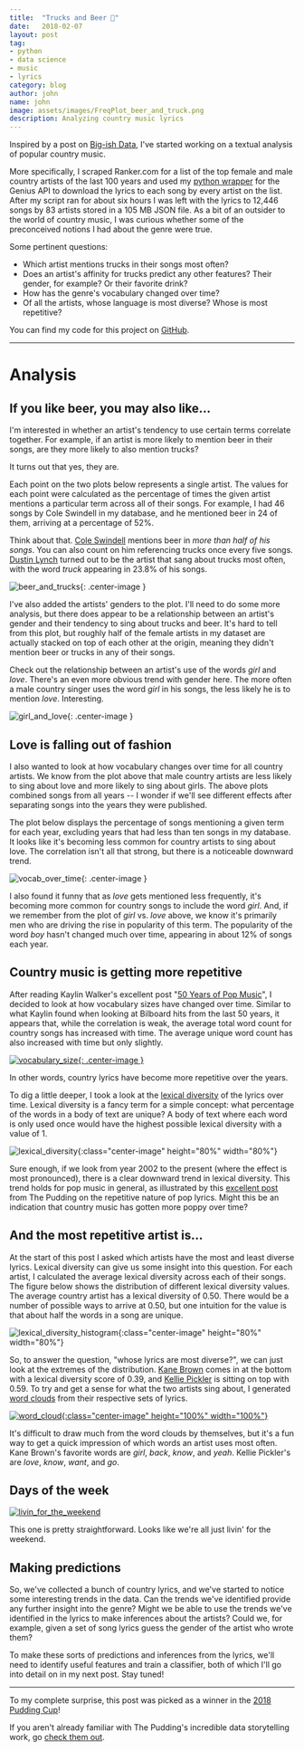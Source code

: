 ```yaml
---
title:  "Trucks and Beer 🍺"
date:   2018-02-07
layout: post
tag:
- python
- data science
- music
- lyrics
category: blog
author: john
name: john
image: assets/images/FreqPlot_beer_and_truck.png
description: Analyzing country music lyrics
---
```


Inspired by a post on [Big-ish Data](https://bigishdata.com/2016/10/25/talkin-bout-trucks-beer-and-love-in-country-songs-analyzing-genius-lyrics/), I've started working on a textual analysis of popular country music.

More specifically, I scraped Ranker.com for a list of the top female and male country artists of the last 100 years and used my [python wrapper](https://github.com/johnwmillr/LyricsGenius) for the Genius API to download the lyrics to each song by every artist on the list. After my script ran for about six hours I was left with the lyrics to 12,446 songs by 83 artists stored in a 105 MB JSON file. As a bit of an outsider to the world of country music, I was curious whether some of the preconceived notions I had about the genre were true.

Some pertinent questions:
  - Which artist mentions trucks in their songs most often?
  - Does an artist's affinity for trucks predict any other features? Their gender, for example? Or their favorite drink?
  - How has the genre's vocabulary changed over time?
  - Of all the artists, whose language is most diverse? Whose is most repetitive?

You can find my code for this project on [GitHub](https://www.github.com/johnwmillr/trucks-and-beer).

---
# Analysis

## If you like beer, you may also like...
I'm interested in whether an artist's tendency to use certain terms correlate together. For example, if an artist is more likely to mention beer in their songs, are they more likely to also mention trucks?

It turns out that yes, they are.

Each point on the two plots below represents a single artist. The values for each point were calculated as the percentage of times the given artist mentions a particular term across all of their songs. For example, I had 46 songs by Cole Swindell in my database, and he mentioned beer in 24 of them, arriving at a percentage of 52%.

Think about that. [Cole Swindell](https://genius.com/artists/Cole-swindell) mentions beer in *more than half of his songs*. You can also count on him referencing trucks once every five songs. [Dustin Lynch](https://genius.com/artists/Dustin-lynch) turned out to be the artist that sang about trucks most often, with the word *truck* appearing in 23.8% of his songs.

![beer_and_trucks]({{site.url}}/assets/images/FreqPlot_beer_and_truck.png){: .center-image }

I've also added the artists' genders to the plot. I'll need to do some more analysis, but there does appear to be a relationship between an artist's gender and their tendency to sing about trucks and beer. It's hard to tell from this plot, but roughly half of the female artists in my dataset are actually stacked on top of each other at the origin, meaning they didn't mention beer or trucks in any of their songs.

Check out the relationship between an artist's use of the words *girl* and *love*. There's an even more obvious trend with gender here. The more often a male country singer uses the word *girl* in his songs, the less likely he is to mention *love*. Interesting.

![girl_and_love]({{site.url}}/assets/images/FreqPlot_girl_and_love.png){: .center-image }

## Love is falling out of fashion
I also wanted to look at how vocabulary changes over time for all country artists. We know from the plot above that male country artists are less likely to sing about love and more likely to sing about girls. The above plots combined songs from all years -- I wonder if we'll see different effects after separating songs into the years they were published.

The plot below displays the percentage of songs mentioning a given term for each year, excluding years that had less than ten songs in my database. It looks like it's becoming less common for country artists to sing about love. The correlation isn't all that strong, but there is a noticeable downward trend.

![vocab_over_time]({{site.url}}/assets/images/TimePlot_girl_boy_love.png){: .center-image }

I also found it funny that as *love* gets mentioned less frequently, it's becoming more common for country songs to include the word *girl*. And, if we remember from the plot of *girl* vs. *love* above, we know it's primarily men who are driving the rise in popularity of this term. The popularity of the word *boy* hasn't changed much over time, appearing in about 12% of songs each year.

## Country music is getting more repetitive

After reading Kaylin Walker's excellent post "[50 Years of Pop Music](http://kaylinwalker.com/50-years-of-pop-music/)", I decided to look at how vocabulary sizes have changed over time. Similar to what Kaylin found when looking at Bilboard hits from the last 50 years, it appears that, while the correlation is weak, the average total word count for country songs has increased with time. The average unique word count has also increased with time but only slightly.

[![vocabulary_size]({{site.url}}/assets/images/TimePlot_words_per_song.png){: .center-image }]({{site.url}}/assets/images/TimePlot_words_per_song.png)

In other words, country lyrics have become more repetitive over the years.

To dig a little deeper, I took a look at the [lexical diversity](http://www.nltk.org/book/ch01.html) of the lyrics over time. Lexical diversity is a fancy term for a simple concept: what percentage of the words in a body of text are unique? A body of text where each word is only used once would have the highest possible lexical diversity with a value of 1.

![lexical_diversity]({{site.url}}/assets/images/TimePlot_lexical_diversity.png){:class="center-image" height="80%" width="80%"}

Sure enough, if we look from year 2002 to the present (where the effect is most pronounced), there is a clear downward trend in lexical diversity. This trend holds for pop music in general, as illustrated by this [excellent post](https://pudding.cool/2017/05/song-repetition/) from The Pudding on the repetitive nature of pop lyrics. Might this be an indication that country music has gotten more poppy over time?

## And the most repetitive artist is...

At the start of this post I asked which artists have the most and least diverse lyrics. Lexical diversity can give us some insight into this question. For each artist, I calculated the average lexical diversity across each of their songs. The figure below shows the distribution of different lexical diversity values. The average country artist has a lexical diversity of 0.50. There would be a number of possible ways to arrive at 0.50, but one intuition for the value is that about half the words in a song are unique.

![lexical_diversity_histogram]({{site.url}}/assets/images/LexDiv_distribution.png){:class="center-image" height="80%" width="80%"}

So, to answer the question, "whose lyrics are most diverse?", we can just look at the extremes of the distribution. [Kane Brown](https://genius.com/artists/Kane-brown) comes in at the bottom with a lexical diversity score of 0.39, and [Kellie Pickler](https://genius.com/artists/Kellie-pickler) is sitting on top with 0.59. To try and get a sense for what the two artists sing about, I generated [word clouds](https://github.com/amueller/word_cloud) from their respective sets of lyrics.

[![word_cloud]({{site.url}}/assets/images/WordCloud_lexical_diversity.png){:class="center-image" height="100%" width="100%"}]({{site.url}}/assets/images/WordCloud_lexical_diversity.png)

It's difficult to draw much from the word clouds by themselves, but it's a fun way to get a quick impression of which words an artist uses most often. Kane Brown's favorite words are *girl*, *back*, *know*, and *yeah*. Kellie Pickler's are *love*, *know*, *want*, and *go*.

## Days of the week
[![livin_for_the_weekend]({{site.url}}/assets/images/BarGraph_Weekend.png)]({{site.url}}/assets/images/BarGraph_Weekend.png)

This one is pretty straightforward. Looks like we're all just livin' for the weekend.

## Making predictions
So, we've collected a bunch of country lyrics, and we've started to notice some interesting trends in the data. Can the trends we've identified provide any further insight into the genre? Might we be able to use the trends we've identified in the lyrics to make inferences about the artists? Could we, for example, given a set of song lyrics guess the gender of the artist who wrote them?

To make these sorts of predictions and inferences from the lyrics, we'll need to identify useful features and train a classifier, both of which I'll go into detail on in my next post. Stay tuned!

---

To my complete surprise, this post was picked as a winner in the [2018 Pudding Cup](https://pudding.cool/process/pudding-awards-2018/)!

If you aren't already familiar with The Pudding's incredible data storytelling work, go [check them out](https://pudding.cool/).
